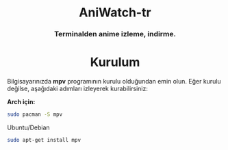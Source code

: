 <h1 align="center">
<strong> AniWatch-tr </strong>
</h1>

<h3 align="center">
    Terminalden anime izleme, indirme.
</h3>

<h1 align="center">
    <b>Kurulum</b>
</h1>


Bilgisayarınızda **mpv** programının kurulu olduğundan emin olun. Eğer kurulu değilse, aşağıdaki adımları izleyerek kurabilirsiniz:


**Arch için:**
```bash
sudo pacman -S mpv
```
Ubuntu/Debian
```bash
sudo apt-get install mpv
```
